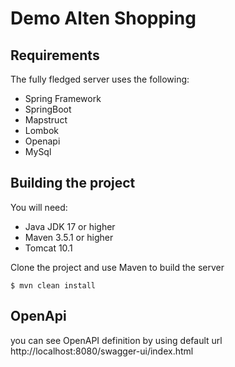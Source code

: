 # Demo Alten Shopping


## Requirements

The fully fledged server uses the following:

* Spring Framework
* SpringBoot
* Mapstruct
* Lombok
* Openapi
* MySql

## Building the project
You will need:

*	Java JDK 17 or higher
*	Maven 3.5.1 or higher
*	Tomcat 10.1

Clone the project and use Maven to build the server

	$ mvn clean install

## OpenApi
you can see OpenAPI definition by using default url
http://localhost:8080/swagger-ui/index.html
	
